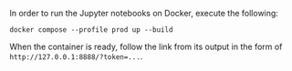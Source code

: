 In order to run the Jupyter notebooks on Docker, execute the following:

```shell
docker compose --profile prod up --build
```

When the container is ready, follow the link from its output in the form of `http://127.0.0.1:8888/?token=...`.
